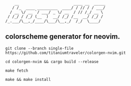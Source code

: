 ````
    __                        ____ __  _____
   / /_  ____ _________  ____/ / // / / ___/
  / __ \/ __ `/ ___/ _ \/ __  / // /_/ __ \ 
 / /_/ / /_/ (__  )  __/ /_/ /__  __/ /_/ / 
/_.___/\__,_/____/\___/\__,_/  /_/  \____/  
````

## colorscheme generator for neovim.

`git clone --branch single-file https://github.com/titaniumtraveler/colorgen-nvim.git`

`cd colorgen-nvim && cargo build --release`

`make fetch`

`make && make install`


